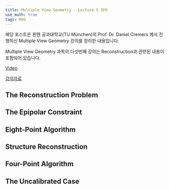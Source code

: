 ```yaml
---
title: Multiple View Geometry - Lecture 5 정리
use_math: true
tags: MVG
---
```



해당 포스트은 뮌헨 공과대학교(TU München)의 Prof. Dr. Daniel Cremers 께서 진행하신 Multiple View Geometry 강의를 정리한 내용입니다.

Multiple View Geometry 과목의 다섯번째 강의는 Reconstruction과 관련된 내용이 포함되어 있습니다.

[Video](https://www.youtube.com/watch?v=9fvopDHdrFg&list=RDCMUCRf1mhfcDeJS2HLP6YR07kA&index=4)

[강의자료](https://drive.google.com/file/d/19vI3xbLeXcQuJz15UtwHp-YNsT5gZxEm/view?usp=sharing)


## The Reconstruction Problem

## The Epipolar Constraint

## Eight-Point Algorithm

## Structure Reconstruction

## Four-Point Algorithm

## The Uncalibrated Case
